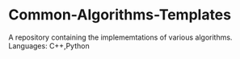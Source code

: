 # Common-Algorithms-Templates

A repository containing the implememtations of various algorithms.                                                                  
Languages: C++,Python
